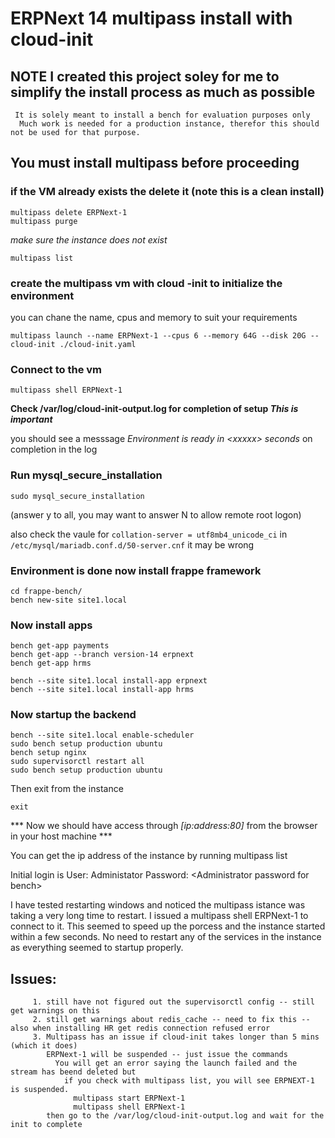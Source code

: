 # ERPNext 14 multipass install with cloud-init

## **NOTE** I created this project soley for me to simplify the install process as much as possible
     It is solely meant to install a bench for evaluation purposes only
      Much work is needed for a production instance, therefor this should not be used for that purpose.

## You must install multipass before proceeding

### if the VM already exists the delete it (note this is a clean install)

```
multipass delete ERPNext-1
multipass purge
```
_make sure the instance does not exist_
```
multipass list
```


### create the multipass vm with cloud -init to initialize the environment
you can chane the name, cpus and memory to suit your requirements

```
multipass launch --name ERPNext-1 --cpus 6 --memory 64G --disk 20G --cloud-init ./cloud-init.yaml
```

### Connect to the vm

```
multipass shell ERPNext-1
```

**Check /var/log/cloud-init-output.log for completion of setup  _This is important_**

you should see a messsage _Environment is ready in \<xxxxx\> seconds_ on completion in the log

### Run mysql_secure_installation

```
sudo mysql_secure_installation
```
(answer y to all, you may want to answer N to allow remote root logon)

also check the vaule for ```collation-server = utf8mb4_unicode_ci``` in ```/etc/mysql/mariadb.conf.d/50-server.cnf```
it may be wrong

### Environment is done now install frappe framework
```
cd frappe-bench/
bench new-site site1.local
```

### Now install apps
```
bench get-app payments
bench get-app --branch version-14 erpnext
bench get-app hrms

bench --site site1.local install-app erpnext
bench --site site1.local install-app hrms
```

### Now startup the backend
```
bench --site site1.local enable-scheduler
sudo bench setup production ubuntu
bench setup nginx
sudo supervisorctl restart all
sudo bench setup production ubuntu
```


Then exit from the instance
```
exit
```

*** Now we should have access through _[ip:address:80]_ from the browser in your host machine ***

You can get the ip address of the instance by running multipass list

Initial login is User: Administator Password: \<Administrator password for bench\>

I have tested restarting windows and noticed the multipass istance was taking a very long time to restart. I issued
a multipass shell ERPNext-1 to connect to it. This seemed to speed up the porcess and the instance started within a few seconds.
No need to restart any of the services in the instance as everything seemed to startup properly.


## Issues: 
         1. still have not figured out the supervisorctl config -- still get warnings on this
         2. still get warnings about redis_cache -- need to fix this -- also when installing HR get redis connection refused error
         3. Multipass has an issue if cloud-init takes longer than 5 mins (which it does)
            ERPNext-1 will be suspended -- just issue the commands
              You will get an error saying the launch failed and the stream has beend deleted but
                if you check with multipass list, you will see ERPNEXT-1 is suspended.
                  multipass start ERPNext-1
                  multipass shell ERPNext-1
            then go to the /var/log/cloud-init-output.log and wait for the init to complete


